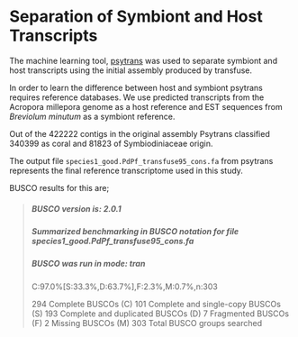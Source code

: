 # Separation of Symbiont and Host Transcripts

The machine learning tool, [psytrans](https://github.com/sylvainforet/psytrans) was used to separate symbiont and host transcripts using the initial assembly produced by transfuse. 

In order to learn the difference between host and symbiont psytrans requires reference databases.  We use predicted transcripts from the Acropora millepora genome as a host reference and EST sequences from *Breviolum minutum* as a symbiont reference.

Out of the 422222 contigs in the original assembly Psytrans classified 340399 as coral and 81823 of Symbiodiniaceae origin. 

The output file `species1_good.PdPf_transfuse95_cons.fa` from psytrans represents the final reference transcriptome used in this study. 

BUSCO results for this are;


> ##### BUSCO version is: 2.0.1 
> ##### Summarized benchmarking in BUSCO notation for file species1_good.PdPf_transfuse95_cons.fa
> ##### BUSCO was run in mode: tran
>
>	C:97.0%[S:33.3%,D:63.7%],F:2.3%,M:0.7%,n:303
>
>	294	Complete BUSCOs (C)
>	101	Complete and single-copy BUSCOs (S)
>	193	Complete and duplicated BUSCOs (D)
>	7	Fragmented BUSCOs (F)
>	2	Missing BUSCOs (M)
>	303	Total BUSCO groups searched

